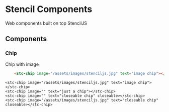 # Stencil Components

Web components built on top StencilJS

## Components

### Chip

Chip with image

```html
    <stc-chip image="/assets/images/stenciljs.jpg" text="image chip"></stc-chip>
```

<div>
    <script src="https://unpkg.com/@codedimension/stencil-components@0.0.0-alpha/dist/stencilcomponents.js"></script>
    
    <stc-chip image="/assets/images/stenciljs.jpg" text="image chip"></stc-chip>
    <stc-chip image="" text="just a chip"></stc-chip>
    <stc-chip image="" text="closeable chip" closeable></stc-chip>
    <stc-chip image="/assets/images/stenciljs.jpg" text="closeable chip" closeable></stc-chip>
</div>


